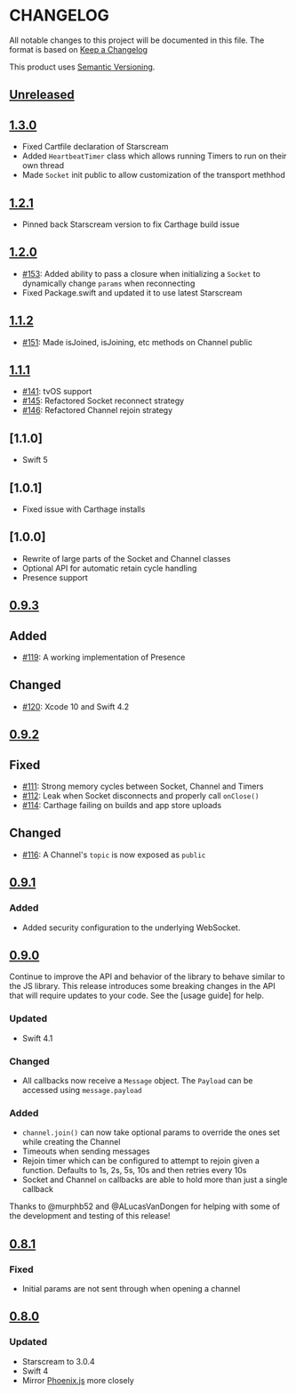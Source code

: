 # CHANGELOG
All notable changes to this project will be documented in this file. The format is based on [Keep a Changelog](http://keepachangelog.com/)

This product uses [Semantic Versioning](https://semver.org/).

## [Unreleased]

## [1.3.0]
* Fixed Cartfile declaration of Starscream
* Added `HeartbeatTimer` class which allows running Timers to run on their own thread
* Made `Socket` init public to allow customization of the transport methhod

## [1.2.1]
* Pinned back Starscream version to fix Carthage build issue

## [1.2.0](https://github.com/davidstump/SwiftPhoenixClient/compare/1.1.2...1.2.0)
* [#153](https://github.com/davidstump/SwiftPhoenixClient/pull/153): Added ability to pass a closure when initializing a `Socket` to dynamically change `params` when reconnecting
* Fixed Package.swift and updated it to use latest Starscream

## [1.1.2](https://github.com/davidstump/SwiftPhoenixClient/compare/1.1.1...1.1.2)
* [#151](https://github.com/davidstump/SwiftPhoenixClient/pull/151): Made isJoined, isJoining, etc methods on Channel public

## [1.1.1](https://github.com/davidstump/SwiftPhoenixClient/compare/1.1.0...1.1.1)
* [#141](https://github.com/davidstump/SwiftPhoenixClient/pull/141): tvOS support
* [#145](https://github.com/davidstump/SwiftPhoenixClient/pull/145): Refactored Socket reconnect strategy
* [#146](https://github.com/davidstump/SwiftPhoenixClient/pull/146): Refactored Channel rejoin strategy

## [1.1.0]
* Swift 5

## [1.0.1]
* Fixed issue with Carthage installs

## [1.0.0]
* Rewrite of large parts of the Socket and Channel classes
* Optional API for automatic retain cycle handling
* Presence support

## [0.9.3]

## Added
* [#119](https://github.com/davidstump/SwiftPhoenixClient/pull/119): A working implementation of Presence


## Changed
* [#120](https://github.com/davidstump/SwiftPhoenixClient/pull/120): Xcode 10 and Swift 4.2



## [0.9.2]

## Fixed
* [#111](https://github.com/davidstump/SwiftPhoenixClient/pull/111): Strong memory cycles between Socket, Channel and Timers
* [#112](https://github.com/davidstump/SwiftPhoenixClient/pull/112): Leak when Socket disconnects and properly call `onClose()`
* [#114](https://github.com/davidstump/SwiftPhoenixClient/pull/114): Carthage failing on builds and app store uploads

## Changed
* [#116](https://github.com/davidstump/SwiftPhoenixClient/pull/116): A Channel's `topic` is now exposed as `public`


## [0.9.1]

### Added
* Added security configuration to the underlying WebSocket.


## [0.9.0]
Continue to improve the API and behavior of the library to behave similar to the JS library. This release introduces
some breaking changes in the API that will require updates to your code. See the [usage guide] for help.

### Updated
* Swift 4.1

### Changed
* All callbacks now receive a `Message` object. The `Payload` can be accessed using `message.payload`

### Added
* `channel.join()` can now take optional params to override the ones set while creating the Channel
* Timeouts when sending messages
* Rejoin timer which can be configured to attempt to rejoin given a function. Defaults to 1s, 2s, 5s, 10s and then retries every 10s
* Socket and Channel `on` callbacks are able to hold more than just a single callback


Thanks to @murphb52 and @ALucasVanDongen for helping with some of the development and testing of this release!


## [0.8.1]

### Fixed
* Initial params are not sent through when opening a channel

## [0.8.0]

### Updated
* Starscream to 3.0.4
* Swift 4
* Mirror [Phoenix.js](https://hexdocs.pm/phoenix/js/) more closely


[Unreleased]: https://github.com/davidstump/SwiftPhoenixClient/compare/1.3.0...HEAD
[1.3.0]: https://github.com/davidstump/SwiftPhoenixClient/compare/1.2.1...1.3.0
[1.2.1]: https://github.com/davidstump/SwiftPhoenixClient/compare/1.2.0...1.2.1
[0.9.3]: https://github.com/davidstump/SwiftPhoenixClient/compare/0.9.2...0.9.3
[0.9.2]: https://github.com/davidstump/SwiftPhoenixClient/compare/0.9.1...0.9.2
[0.9.1]: https://github.com/davidstump/SwiftPhoenixClient/compare/0.9.0...0.9.1
[0.9.0]: https://github.com/davidstump/SwiftPhoenixClient/compare/0.8.1...0.9.0
[0.8.1]: https://github.com/davidstump/SwiftPhoenixClient/compare/0.8.0...0.8.1
[0.8.0]: https://github.com/davidstump/SwiftPhoenixClient/compare/0.6.0...0.8.0
[migration guide]: https://github.com/davidstump/SwiftPhoenixClient/wiki/Usage-Guide
